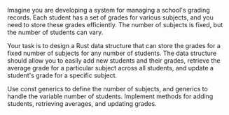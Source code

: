 Imagine you are developing a system for managing a school's grading records. Each student has a set of grades for various subjects, and you need to store these grades efficiently. The number of subjects is fixed, but the number of students can vary.

Your task is to design a Rust data structure that can store the grades for a fixed number of subjects for any number of students. The data structure should allow you to easily add new students and their grades, retrieve the average grade for a particular subject across all students, and update a student's grade for a specific subject.

Use const generics to define the number of subjects, and generics to handle the variable number of students. Implement methods for adding students, retrieving averages, and updating grades.